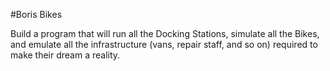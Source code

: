 #Boris Bikes

Build a program that will run all the Docking Stations, simulate all the Bikes, and emulate all the infrastructure (vans, repair staff, and so on) required to make their dream a reality.